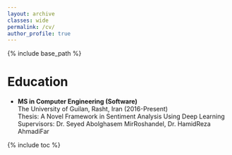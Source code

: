 ```yaml
---
layout: archive
classes: wide
permalink: /cv/
author_profile: true
---
```

{% include base_path %}

<h1>Education</h1>
<ul>
<li>
 <b>MS in Computer Engineering (Software)</b><br>
 The University of Guilan, Rasht, Iran (2016-Present)<br>
 Thesis: A Novel Framework in Sentiment Analysis Using Deep Learning<br>
 Supervisors: Dr. Seyed Abolghasem MirRoshandel, Dr. HamidReza AhmadiFar
</li>
</ul>
{% include toc %}
